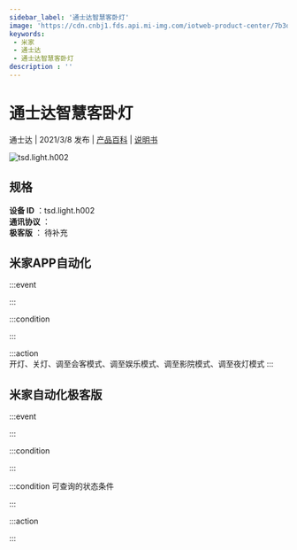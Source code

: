 ```yaml
---
sidebar_label: '通士达智慧客卧灯'
image: 'https://cdn.cnbj1.fds.api.mi-img.com/iotweb-product-center/7b3d70222d78382bae43be45477116f6_产品拟物图.png?GalaxyAccessKeyId=AKVGLQWBOVIRQ3XLEW&Expires=9223372036854775807&Signature=tHSmVnesK5LETCy+FG/nH0Oxd/c='
keywords: 
 - 米家
 - 通士达
 - 通士达智慧客卧灯
description : ''
---
```

# 通士达智慧客卧灯

通士达 | 2021/3/8 发布 | [产品百科](https://home.mi.com/webapp/content/baike/product/index.html?model=tsd.light.h002/) | [说明书](https://home.mi.com/views/introduction.html?model=tsd.light.h002&region=cn)

![tsd.light.h002](https://cdn.cnbj1.fds.api.mi-img.com/iotweb-product-center/7b3d70222d78382bae43be45477116f6_产品拟物图.png?GalaxyAccessKeyId=AKVGLQWBOVIRQ3XLEW&Expires=9223372036854775807&Signature=tHSmVnesK5LETCy+FG/nH0Oxd/c=)

## 规格  
> 
**设备 ID** ：tsd.light.h002  
**通讯协议** ：  
**极客版**  ： 待补充 


## 米家APP自动化  

:::event  

:::

:::condition  

:::

:::action   
开灯、关灯、调至会客模式、调至娱乐模式、调至影院模式、调至夜灯模式
:::

## 米家自动化极客版  

:::event  

:::

:::condition  

:::

:::condition 可查询的状态条件  

:::

:::action  

:::

        
